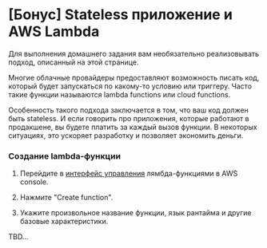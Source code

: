 # [Бонус] Stateless приложение и AWS Lambda

Для выполнения домашнего задания вам необязательно реализовывать подход, описанный на этой странице.

Многие облачные провайдеры предоставляют возможность писать код, который будет запускаться по какому-то условию или триггеру. Часто такие функции называются lambda functions или cloud functions.

Особенность такого подхода заключается в том, что ваш код должен быть stateless. И если говорить про приложения, которые работают в продакшене, вы будете платить за каждый вызов функции. В некоторых ситуациях, это ускоряет разработку и позволяет экономить деньги.

### Создание lambda-функции

1. Перейдите в [интерфейс управления](https://us-east-2.console.aws.amazon.com/lambda/home?region=us-east-2) лямбда-функциями в AWS console.

2. Нажмите "Create function".

3. Укажите произвольное название функции, язык рантайма и другие базовые характеристики.

TBD...